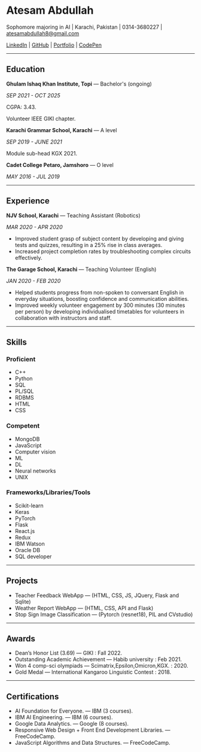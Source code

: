 # Atesam Abdullah

Sophomore majoring in AI | Karachi, Pakistan | 0314-3680227 | atesamabdullah8@gmail.com

[LinkedIn](https://www.linkedin.com/in/atesamabdullah/) | [GitHub](https://github.com/atesamabdullah) | [Portfolio](https://atesamabdullah.github.io/) | [CodePen](https://codepen.io/atesamabdullah)

---

## Education

**Ghulam Ishaq Khan Institute, Topi** — Bachelor's (ongoing)

*SEP 2021 - OCT 2025*

CGPA: 3.43.

Volunteer IEEE GIKI chapter.

**Karachi Grammar School, Karachi** — A level

*SEP 2019 - JUNE 2021*

Module sub-head KGX 2021.

**Cadet College Petaro, Jamshoro** — O level

*MAY 2016 - JUL 2019*

---

## Experience

**NJV School, Karachi** — Teaching Assistant (Robotics)

*MAR 2020 - APR 2020*

- Improved student grasp of subject content by developing and giving tests and quizzes, resulting in a 25% rise in class averages.
- Increased project completion rates by troubleshooting complex circuits effectively.

**The Garage School, Karachi** — Teaching Volunteer (English)

*JAN 2020 - FEB 2020*

- Helped students progress from non-spoken to conversant English in everyday situations, boosting confidence and communication abilities.
- Improved weekly volunteer engagement by 300 minutes (30 minutes per person) by developing individualised timetables for volunteers in collaboration with instructors and staff.

---

## Skills

### Proficient

- C++
- Python
- SQL
- PL/SQL
- RDBMS
- HTML
- CSS

### Competent

- MongoDB
- JavaScript
- Computer vision
- ML
- DL
- Neural networks
- UNIX

### Frameworks/Libraries/Tools

- Scikit-learn
- Keras
- PyTorch
- Flask
- React.js
- Redux
- IBM Watson
- Oracle DB
- SQL developer

---

## Projects

- Teacher Feedback WebApp — (HTML, CSS, JS, JQuery, Flask and Sqlite)
- Weather Report WebApp — (HTML, CSS, API and Flask)
- Stop Sign Image Classification — (Pytorch (resnet18), PIL and CVstudio)

---

## Awards

- Dean’s Honor List (3.69) — GIKI : Fall 2022.
- Outstanding Academic Achievement — Habib university : Feb 2021.
- Won 4 comp-sci olympiads — Scimatrix,Epsilon,Omicron,KGX. : 2020.
- Gold Medal — International Kangaroo Linguistic Contest : 2018.

---

## Certifications

- AI Foundation for Everyone. — IBM (3 courses).
- IBM AI Engineering. — IBM (6 courses).
- Google Data Analytics. — Google (8 courses).
- Responsive Web Design + Front End Development Libraries. — FreeCodeCamp.
- JavaScript Algorithms and Data Structures. — FreeCodeCamp.


